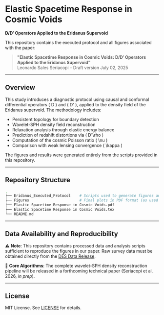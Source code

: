 # Elastic Spacetime Response in Cosmic Voids
**D/D′ Operators Applied to the Eridanus Supervoid**

This repository contains the executed protocol and all figures associated with the paper:

> **"Elastic Spacetime Response in Cosmic Voids: D/D′ Operators Applied to the Eridanus Supervoid"**  
> Leonardo Sales Seriacopi – Draft version July 02, 2025

---

## Overview

This study introduces a diagnostic protocol using causal and conformal differential operators \( D \) and \( D' \), applied to the density field of the Eridanus supervoid. The methodology includes:

- Persistent topology for boundary detection
- Wavelet-SPH density field reconstruction
- Relaxation analysis through elastic energy balance
- Prediction of redshift distortions via \( D'\rho \)
- Computation of the cosmic Poisson ratio \( \nu \)
- Comparison with weak lensing convergence \( \kappa \)

The figures and results were generated entirely from the scripts provided in this repository.

---

## Repository Structure

```bash
.
├── Eridanus_Executed_Protocol    # Scripts used to generate figures and metrics
├── Figures                       # Final plots in PDF format (as used in paper)
├── Elastic Spacetime Response in Cosmic Voids.pdf
├── Elastic Spacetime Response in Cosmic Voids.tex
└── README.md
```

---

## Data Availability and Reproducibility

⚠️ **Note**: This repository contains processed data and analysis scripts sufficient to reproduce the figures in our paper. Raw survey data must be obtained directly from the [DES Data Release](https://des.ncsa.illinois.edu/releases/y3a2).

🔐 **Core Algorithms**: The complete wavelet-SPH density reconstruction pipeline will be released in a forthcoming technical paper (Seriacopi et al. 2026, *in prep*).

---

## License

MIT License. See [LICENSE](LICENSE) for details.
